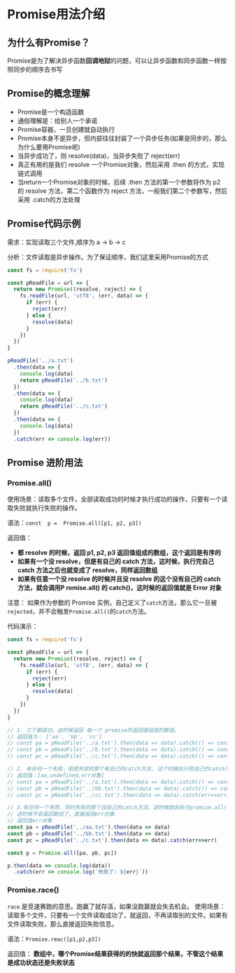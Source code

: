 # Promise用法介绍

## 为什么有Promise？
Promise是为了解决异步函数**回调地狱**的问题，可以让异步函数和同步函数一样按照同步的顺序去书写



## Promise的概念理解
* Promise是一个构造函数
* 通俗理解是：给别人一个承诺
* Promise容器，一旦创建就自动执行
* Promise本身不是异步，但内部往往封装了一个异步任务(如果是同步的，那么为什么要用Promise呢)
* 当异步成功了，则 resolve(data)，当异步失败了 reject(err)
* 真正有用的是我们 resolve 一个Promise对象，然后采用 .then 的方式，实现链式调用
* 当return一个Promise对象的时候，后续 .then 方法的第一个参数将作为 p2 的 resolve 方法，第二个函数作为 reject 方法，一般我们第二个参数写，然后采用 .catch的方法处理



## Promise代码示例
需求：实现读取三个文件,顺序为 a -> b -> c 

分析：文件读取是异步操作。为了保证顺序，我们这里采用Promise的方式

```javascript
const fs = require('fs')

const pReadFile = url => {
  return new Promise((resolve, reject) => {
    fs.readFile(url, 'utf8', (err, data) => {
      if (err) {
        reject(err)
      } else {
        resolve(data)
      }
    })
  })
}

pReadFile('../a.txt')
  .then(data => {
    console.log(data)
    return pReadFile('../b.txt')
  })
  .then(data => {
    console.log(data)
    return pReadFile('../c.txt')
  })
  .then(data => {
    console.log(data)
  })
  .catch(err => console.log(err))
```




## Promise 进阶用法

### Promise.all()
使用场景：读取多个文件，全部读取成功的时候才执行成功的操作，只要有一个读取失败就执行失败的操作。

语法：`const  p =  Promise.all([p1, p2, p3])`

返回值：
* **都 resolve 的时候，返回 p1, p2, p3 返回值组成的数组，这个返回是有序的**
* **如果有一个没 resolve，但是有自己的 catch 方法，这时候，执行完自己 catch 方法之后也就变成了 resolve，同样返回数组**
* **如果有任意一个没 resolve 的时候并且没 resolve 的这个没有自己的 catch 方法，就会调用P romise.all() 的 catch()，这时候的返回值就是 Error 对象**

注意：
如果作为参数的 Promise 实例，自己定义了`catch`方法，那么它一旦被`rejected`，并不会触发`Promise.all()`的`catch`方法。

代码演示：

```javascript
const fs = require('fs')

const pReadFile = url => {
  return new Promise((resolve, reject) => {
    fs.readFile(url, 'utf8', (err, data) => {
      if (err) {
        reject(err)
      } else {
        resolve(data)
      }
    })
  })
}

// 1. 三个都成功，这时候返回 每一个 promise的返回值组成的数组。
// 返回值为： ['aa', 'bb', 'cc']
// const pa = pReadFile('../a.txt').then(data => data).catch(() => console.log('a出错了'))
// const pb = pReadFile('../b.txt').then(data => data).catch(() => console.log('b出错了'))
// const pc = pReadFile('../c.txt').then(data => data).catch(() => console.log('c出错了'))

// 2. 有任何一个失败，但是失败的那个有自己的catch方法, 这个时候执行完自己的catch方法后也变成了resolved状态
// 返回值：[aa,undefined,err对象]
// const pa = pReadFile('../a.txt').then(data => data).catch(() => console.log('a出错了'))
// const pb = pReadFile('../bb.txt').then(data => data).catch(() => console.log('b出错了'))
// const pc = pReadFile('../cc.txt').then(data => data).catch(err=>err)

// 3.有任何一个失败，同时失败的那个没自己的catch方法，这时候就会执行promise.all()的catch方法,
// 这时候不会返回数组了。直接返回err对象
// 返回值err对象
const pa = pReadFile('../aa.txt').then(data => data)
const pb = pReadFile('../bb.txt').then(data => data)
const pc = pReadFile('../c.txt').then(data => data).catch(err=>err)

const p = Promise.all([pa, pb, pc])

p.then(data => console.log(data))
  .catch(err => console.log(`失败了: ${err}`))

```

### Promise.race()
`race` 是竞速赛跑的意思。跑赢了就存活，如果没跑赢就会失去机会。
使用场景：读取多个文件，只要有一个文件读取成功了，就返回，不再读取别的文件。如果有文件读取失败，那么直接返回失败信息。

语法：`Promise.reac([p1,p2,p3])`

返回值：
**数组中，哪个Promise结果获得的的快就返回那个结果，不管这个结果是成功状态还是失败状态**